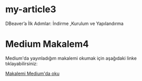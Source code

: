 # my-article3
DBeaver’a İlk Adımlar: İndirme ,Kurulum ve Yapılandırma


# Medium Makalem4

Medium'da yayınladığım makalemi okumak için aşağıdaki linke tıklayabilirsiniz:

[Makalemi Medium'da oku](https://medium.com/@besirogluarzu/dbeavera-i%CC%87lk-ad%C4%B1mlar-i%CC%87ndirme-kurulum-ve-yap%C4%B1land%C4%B1rma-20f43177f4f0)

